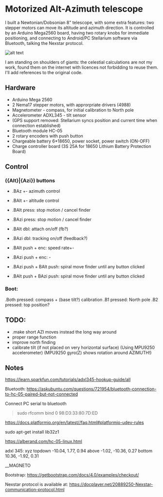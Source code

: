 # Motorized Alt-Azimuth telescope

I built a Newtonian/Dobsonian 8" telescope, with some extra features: two stepper motors can move its altitude and azimuth direction. 
It is controlled by an Arduino Mega2560 board, having two rotary knobs for immediate positioning, and connecting to Android/PC Stellarium software via Bluetooth, talking the Nexstar protocol. 

![alt text](http://url/to/img.png)

I am standing on shoulders of giants: the celestial calculations are not my work, found them on the internet with licences not forbidding to reuse them. I'll add references to the original code. 

## Hardware

- Arduino Mega 2560
- 2 Nema17 stepper motors, with approrpriate drivers (4988)
- Magnetometer - compass, for initial calibration to North pole
- Accelerometer ADXL345 - tilt sensor
- (GPS support removed: Stellarium syncs position and current time when connection established)
- Bluetooth module HC-05
- 2 rotary encoders with push button
- Chargeable battery 6*18650, power socket, power switch (ON-OFF)
- Charge controller board (3S 25A for  18650 Lithium Battery Protection Board)

## Control

### ({Alt}|{Azi}) buttons

- .BAz +- azimuth control
- .BAlt +- altitude control

- .BAlt press: stop motion / cancel finder
- .BAzi press: stop motion / cancel finder

- .BAlt dbl: attach on/off (fb?)
- .BAzi dbl: tracking on/off (feedback?)

- .BAlt push + enc: speed rate+-
- .BAzi push + enc: -

- .BAzi push + BAlt push: spiral move finder until any button clicked
- .BAlt push + BAzi push: spiral move finder until any button clicked

### Boot:
.Both pressed: compass + (base tilt?) calibration
.B1 pressed: North pole
.B2 pressed: top position?

## TODO:

- .make short AZI moves instead the long way around
- proper range function
- improve north finding
- calibrate tilt (if not placed on very horizontal surface) (Using MPU9250 accelerometer) (MPU9250 gyro(Z) shows rotation around AZIMUTH!)

## Notes

https://learn.sparkfun.com/tutorials/adxl345-hookup-guide/all

Bluetooth: https://askubuntu.com/questions/721954/bluetooth-connection-to-hc-05-paired-but-not-connected 

Connect PC serial to bluetooth

> sudo rfcomm bind 0 98:D3:33:80:7D:ED

https://docs.platformio.org/en/latest//faq.html#platformio-udev-rules

sudo apt-get install lib32z1

https://alberand.com/hc-05-linux.html

adxl 345: xyz 
topdown -10.04, 1.77, 0.94
above -1.02, -10.36, 0.27
bottom 10.36, -1.92, 0.31

__MAGNETO

Bootstrap: 
https://getbootstrap.com/docs/4.0/examples/checkout/

Nexstar protocol is available at: https://docplayer.net/20889250-Nexstar-communication-protocol.html
